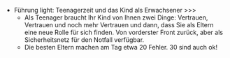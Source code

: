 - Führung light: Teenagerzeit und das Kind als Erwachsener >>>
    - Als Teenager braucht Ihr Kind von Ihnen zwei Dinge: Vertrauen, Vertrauen und noch mehr Vertrauen und dann, dass Sie als Eltern eine neue Rolle für sich finden. Von vorderster Front zurück, aber als Sicherheitsnetz für den Notfall verfügbar.
    - Die besten Eltern machen am Tag etwa 20 Fehler. 30 sind auch ok!
